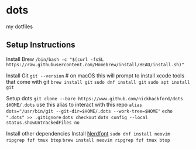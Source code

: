 # dots
my dotfiles

## Setup Instructions

Install Brew
`/bin/bash -c "$(curl -fsSL https://raw.githubusercontent.com/Homebrew/install/HEAD/install.sh)"`

Install Git
`git --version` # on macOS this will prompt to install xcode tools that come with git
`brew install git`
`sudo dnf install git`
`sudo apt install git`

Setup dots
`git clone --bare https://www.github.com/nickhackford/dots $HOME/.dots`
use this alias to interact with this repo
`alias dots="/usr/bin/git --git-dir=$HOME/.dots --work-tree=$HOME"`
`echo ".dots" >> .gitignore`
`dots checkout`
`dots config --local status.showUntrackedFiles no`

Install other dependencies
Install [Nerdfont](https://www.nerdfonts.com/)
`sudo dnf install neovim ripgrep fzf tmux btop`
`brew install neovim ripgrep fzf tmux btop`
